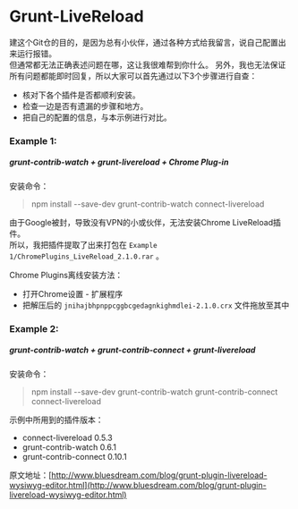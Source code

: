 # Grunt-LiveReload

建这个Git仓的目的，是因为总有小伙伴，通过各种方式给我留言，说自己配置出来运行报错。  
但通常都无法正确表述问题在哪，这让我很难帮到你什么。
另外，我也无法保证所有问题都能即时回复，所以大家可以首先通过以下3个步骤进行自查：

* 核对下各个插件是否都顺利安装。
* 检查一边是否有遗漏的步骤和地方。
* 把自己的配置的信息，与本示例进行对比。

### Example 1: 

##### grunt-contrib-watch + grunt-livereload + Chrome Plug-in

安装命令：
> npm install --save-dev grunt-contrib-watch connect-livereload

由于Google被封，导致没有VPN的小或伙伴，无法安装Chrome LiveReload插件。  
所以，我把插件提取了出来打包在 `Example 1/ChromePlugins_LiveReload_2.1.0.rar` 。

Chrome Plugins离线安装方法：
* 打开Chrome设置 - 扩展程序
* 把解压后的 `jnihajbhpnppcggbcgedagnkighmdlei-2.1.0.crx` 文件拖放至其中

### Example 2:

##### grunt-contrib-watch + grunt-contrib-connect + grunt-livereload

安装命令：
> npm install --save-dev grunt-contrib-watch grunt-contrib-connect connect-livereload

示例中所用到的插件版本：  
* connect-livereload 0.5.3  
* grunt-contrib-watch 0.6.1  
* grunt-contrib-connect 0.10.1

原文地址：[http://www.bluesdream.com/blog/grunt-plugin-livereload-wysiwyg-editor.html](http://www.bluesdream.com/blog/grunt-plugin-livereload-wysiwyg-editor.html)
